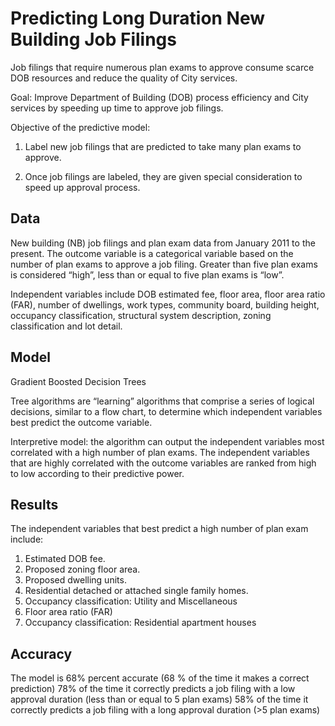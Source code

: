 # Predicting Long Duration New Building Job Filings

Job filings that require numerous plan exams to approve consume scarce DOB resources and reduce the quality of City services.

Goal: Improve Department of Building (DOB) process efficiency and City services by speeding up time to approve job filings.

Objective of the predictive model: 

1. Label new job filings that are predicted to take many plan exams to approve.

2. Once job filings are labeled, they are given special consideration to speed up approval process.

## Data
New building (NB) job filings and plan exam data from January 2011 to the present. The outcome variable is a categorical variable based on the number of plan exams to approve a job filing. Greater than five plan exams is considered “high”, less than or equal to five plan exams is “low”.

Independent variables include DOB estimated fee, floor area, floor area ratio (FAR), number of dwellings, work types, community board, building height, occupancy classification, structural system description, zoning classification and lot detail.

## Model
Gradient Boosted Decision Trees

Tree algorithms are “learning” algorithms that comprise a series of logical decisions, similar to a flow chart, to determine which independent variables best predict the outcome variable.

Interpretive model: the algorithm can output the independent variables most correlated with a high number of plan exams. The independent variables that are highly correlated with the outcome variables are ranked from high to low according to their predictive power.


## Results
The independent variables that best predict a high number of plan exam include:
1. Estimated DOB fee.
2. Proposed zoning floor area.
3. Proposed dwelling units.
4. Residential detached or attached single family homes.
5. Occupancy classification: Utility and Miscellaneous
6. Floor area ratio (FAR)
7. Occupancy classification: Residential apartment houses

## Accuracy
The model is 68% percent accurate (68 % of the time it makes a correct prediction)
78% of the time it correctly predicts a job filing with a low approval duration (less than or equal to 5 plan exams)
58% of the time it correctly predicts a job filing with a long approval duration (>5 plan exams)







